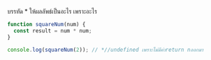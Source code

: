 บรรทัด \* ให้ผลลัพธ์เป็นอะไร เพราะอะไร

```js
function squareNum(num) {
  const result = num * num;
}

console.log(squareNum(2)); // *//undefined เพราะไม่มีค่าreturn nออกมา

```
